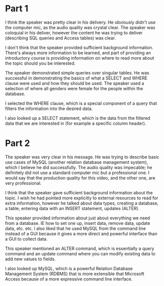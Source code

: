 # Part 1 
I think the speaker was pretty clear in his delivery. He obviously didn't use the computer mic,
as the audio quality was crystal clear. The speaker was coloquial in his deliver, however
the content he was trying to deliver (describing SQL queries and Access tables) was clear.

I don't think that the speaker provided sufficient background information. There's always more
information to be learned, and part of providing an introductory course is providing information
on where to read more about the topic should you be interested.

The speaker demonstrated simple queries over singular tables. He was successful in demonstrating
the basics of what a SELECT and WHERE clause were used and how they should be used. The speaker
used a selection of where all genders were female for the people within the database. 

I selected the WHERE clause, which is a special component of a query that filters the information into the desired data.

I also looked up a SELECT statement, which is the data from the filtered data that we are
interested in (for example a specific column header).

# Part 2
The speaker was very clear in his message. He was trying to describe basic use cases of MySQL (another relation database management system), which I believe he did successfully. The audio quality was impecable; he definitely did not use a standard computer mic but a professional one. I would say that the production quality for this video, and the other one, are very professional.

I think that the speaker gave sufficient background information about the topic. I wish he had pointed more explicitly to external resources to read for extra information, however he talked about data types, creating a database, a table, entering data with an INSERT statement, updates (ALTER). 

This speaker provided information about just about everything we need from a database. IE how to set one up, insert data, remove data, update data, etc. etc. I also liked that he used MySQL from the command line instead of a GUI because it gives a more direct and powerful interface than a GUI to collect data. 

This speaker mentioned an ALTER command, which is essentially a query command and an update command where you can modify existing data to add new values to fields. 

I also looked up MySQL, which is a powerful Relation Database Management System (RDBMS) that is more extensible that Microsoft Access because of a more expressive command line interface.
